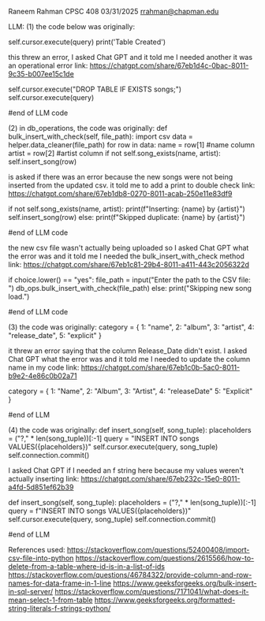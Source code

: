 Raneem Rahman 
CPSC 408 
03/31/2025
rrahman@chapman.edu


LLM:
(1)
the code below was originally:

self.cursor.execute(query)
    print('Table Created')

this threw an error, I asked Chat GPT and it told me I needed another it was an operational error
link: https://chatgpt.com/share/67eb1d4c-0bac-8011-9c35-b007ee15c1de

self.cursor.execute("DROP TABLE IF EXISTS songs;")
self.cursor.execute(query)

#end of LLM code

(2)
in db_operations, the code was originally:
def bulk_insert_with_check(self, file_path):
        import csv
        data = helper.data_cleaner(file_path) 
        for row in data:
            name = row[1]      #name column
            artist = row[2]    #artist column
            if not self.song_exists(name, artist):
                self.insert_song(row)

is asked if there was an error because the new songs were not
being inserted from the updated csv. it told me to add a print 
to double check
link: https://chatgpt.com/share/67eb1db8-0270-8011-acab-250e11e83df9 

if not self.song_exists(name, artist):
    print(f"Inserting: {name} by {artist}")
    self.insert_song(row)
else:
    print(f"Skipped duplicate: {name} by {artist}")

#end of LLM code

the new csv file wasn't actually being uploaded so I asked Chat GPT what
the error was and it told me I needed the bulk_insert_with_check method
link: https://chatgpt.com/share/67eb1c81-29b4-8011-a411-443c2056322d

if choice.lower() == "yes":
    file_path = input("Enter the path to the CSV file: ")
    db_ops.bulk_insert_with_check(file_path)
else:
    print("Skipping new song load.")

#end of LLM code

(3)
the code was originally:
category = {
    1: "name",
    2: "album",
    3: "artist",
    4: "release_date", 
    5: "explicit"
}

it threw an error saying that the column Release_Date didn't exist.
I asked Chat GPT what the error was and it told me I needed to update the column name in my code
link: https://chatgpt.com/share/67eb1c0b-5ac0-8011-b9e2-4e86c0b02a71

category = {
    1: "Name",
    2: "Album",
    3: "Artist",
    4: "releaseDate"
    5: "Explicit"
}

#end of LLM

(4)
the code was originally:
def insert_song(self, song_tuple):
        placeholders = ("?," * len(song_tuple))[:-1]
        query = "INSERT INTO songs VALUES({placeholders})" 
        self.cursor.execute(query, song_tuple)
        self.connection.commit()

I asked Chat GPT if I needed an f string here because my values weren't actually inserting
link: https://chatgpt.com/share/67eb232c-15e0-8011-a4fd-5d851ef62b39

def insert_song(self, song_tuple):
    placeholders = ("?," * len(song_tuple))[:-1]
    query = f"INSERT INTO songs VALUES({placeholders})"
    self.cursor.execute(query, song_tuple)
    self.connection.commit()

#end of LLM


References used:
https://stackoverflow.com/questions/52400408/import-csv-file-into-python 
https://stackoverflow.com/questions/2615566/how-to-delete-from-a-table-where-id-is-in-a-list-of-ids 
https://stackoverflow.com/questions/46784322/provide-column-and-row-names-for-data-frame-in-1-line
https://www.geeksforgeeks.org/bulk-insert-in-sql-server/ 
https://stackoverflow.com/questions/7171041/what-does-it-mean-select-1-from-table 
https://www.geeksforgeeks.org/formatted-string-literals-f-strings-python/ 